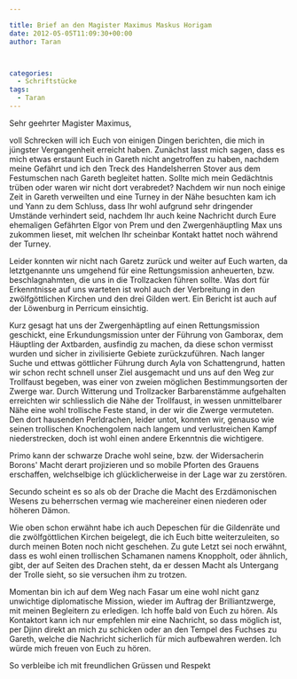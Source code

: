```yaml
---

title: Brief an den Magister Maximus Maskus Horigam
date: 2012-05-05T11:09:30+00:00
author: Taran



categories:
  - Schriftstücke
tags:
  - Taran
---
```

Sehr geehrter Magister Maximus,

voll Schrecken will ich Euch von einigen Dingen berichten, die mich in jüngster Vergangenheit erreicht haben. Zunächst lasst mich sagen, dass es mich etwas erstaunt Euch in Gareth nicht angetroffen zu haben, nachdem meine Gefährt und ich den Treck des Handelsherren Stover aus dem Festumschen nach Gareth begleitet hatten.<!--more--> Sollte mich mein Gedächtnis trüben oder waren wir nicht dort verabredet? Nachdem wir nun noch einige Zeit in Gareth verweilten und eine Turney in der Nähe besuchten kam ich und Yann zu dem Schluss, dass Ihr wohl aufgrund sehr dringender Umstände verhindert seid, nachdem Ihr auch keine Nachricht durch Eure ehemaligen Gefährten Elgor von Prem und den Zwergenhäuptling Max uns zukommen lieset, mit welchen Ihr scheinbar Kontakt hattet noch während der Turney.

Leider konnten wir nicht nach Garetz zurück und weiter auf Euch warten, da letztgenannte uns umgehend für eine Rettungsmission anheuerten, bzw. beschlagnahmten, die uns in die Trollzacken führen sollte. Was dort für Erkenntnisse auf uns warteten ist wohl auch der Verbreitung in den zwölfgöttlichen Kirchen und den drei Gilden wert. Ein Bericht ist auch auf der Löwenburg in Perricum einsichtig.

Kurz gesagt hat uns der Zwergenhäptling auf einen Rettungsmission geschickt, eine Erkundungsmission unter der Führung von Gamborax, dem Häuptling der Axtbarden, ausfindig zu machen, da diese schon vermisst wurden und sicher in zivilisierte Gebiete zurückzuführen. Nach langer Suche und ettwas göttlicher Führung durch Ayla von Schattengrund, hatten wir schon recht schnell unser Ziel ausgemacht und uns auf den Weg zur Trollfaust begeben, was einer von zweien möglichen Bestimmungsorten der Zwerge war. Durch Witterung und Trollzacker Barbarenstämme aufgehalten erreichten wir schliesslich die Nähe der Trollfaust, in wessen unmittelbarer Nähe eine wohl trollische Feste stand, in der wir die Zwerge vermuteten. Den dort hausenden Perldrachen, leider untot, konnten wir, genauso wie seinen trollischen Knochengolem nach langem und verlustreichen Kampf niederstrecken, doch ist wohl einen andere Erkenntnis die wichtigere.

Primo kann der schwarze Drache wohl seine, bzw. der Widersacherin Borons' Macht derart projizieren und so mobile Pforten des Grauens erschaffen, welchselbige ich glücklicherweise in der Lage war zu zerstören.

Secundo scheint es so als ob der Drache die Macht des Erzdämonischen Wesens zu beherrschen vermag wie machereiner einen niederen oder höheren Dämon.

Wie oben schon erwähnt habe ich auch Depeschen für die Gildenräte und die zwölfgöttlichen Kirchen beigelegt, die ich Euch bitte weiterzuleiten, so durch meinen Boten noch nicht geschehen. Zu gute Letzt sei noch erwähnt, dass es wohl einen trollischen Schamanen namens Knoppholt, oder ähnlich, gibt, der auf Seiten des Drachen steht, da er dessen Macht als Untergang der Trolle sieht, so sie versuchen ihm zu trotzen.

Momentan bin ich auf dem Weg nach Fasar um eine wohl nicht ganz unwichtige diplomatische Mission, wieder im Auftrag der Brilliantzwerge, mit meinen Begleitern zu erledigen. Ich hoffe bald von Euch zu hören. Als Kontaktort kann ich nur empfehlen mir eine Nachricht, so dass möglich ist, per Djinn direkt an mich zu schicken oder an den Tempel des Fuchses zu Gareth, welche die Nachricht sicherlich für mich aufbewahren werden. Ich würde mich freuen von Euch zu hören.

So verbleibe ich mit freundlichen Grüssen und Respekt
